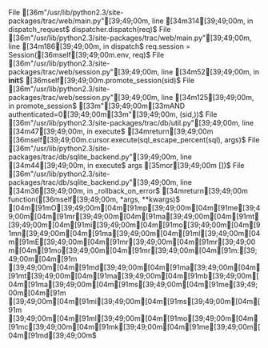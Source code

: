   File [36m"/usr/lib/python2.3/site-packages/trac/web/main.py"[39;49;00m, line [34m314[39;49;00m, in dispatch_request$
    dispatcher.dispatch(req)$
  File [36m"/usr/lib/python2.3/site-packages/trac/web/main.py"[39;49;00m, line [34m186[39;49;00m, in dispatch$
    req.session = Session([36mself[39;49;00m.env, req)$
  File [36m"/usr/lib/python2.3/site-packages/trac/web/session.py"[39;49;00m, line [34m52[39;49;00m, in __init__$
    [36mself[39;49;00m.promote_session(sid)$
  File [36m"/usr/lib/python2.3/site-packages/trac/web/session.py"[39;49;00m, line [34m125[39;49;00m, in promote_session$
    [33m"[39;49;00m[33mAND authenticated=0[39;49;00m[33m"[39;49;00m, (sid,))$
  File [36m"/usr/lib/python2.3/site-packages/trac/db/util.py"[39;49;00m, line [34m47[39;49;00m, in execute$
    [34mreturn[39;49;00m [36mself[39;49;00m.cursor.execute(sql_escape_percent(sql), args)$
  File [36m"/usr/lib/python2.3/site-packages/trac/db/sqlite_backend.py"[39;49;00m, line [34m44[39;49;00m, in execute$
    args [35mor[39;49;00m [])$
  File [36m"/usr/lib/python2.3/site-packages/trac/db/sqlite_backend.py"[39;49;00m, line [34m36[39;49;00m, in _rollback_on_error$
    [34mreturn[39;49;00m function([36mself[39;49;00m, *args, **kwargs)$
[04m[91mO[39;49;00m[04m[91mp[39;49;00m[04m[91me[39;49;00m[04m[91mr[39;49;00m[04m[91ma[39;49;00m[04m[91mt[39;49;00m[04m[91mi[39;49;00m[04m[91mo[39;49;00m[04m[91mn[39;49;00m[04m[91ma[39;49;00m[04m[91ml[39;49;00m[04m[91mE[39;49;00m[04m[91mr[39;49;00m[04m[91mr[39;49;00m[04m[91mo[39;49;00m[04m[91mr[39;49;00m[04m[91m:[39;49;00m[04m[91m [39;49;00m[04m[91md[39;49;00m[04m[91ma[39;49;00m[04m[91mt[39;49;00m[04m[91ma[39;49;00m[04m[91mb[39;49;00m[04m[91ma[39;49;00m[04m[91ms[39;49;00m[04m[91me[39;49;00m[04m[91m [39;49;00m[04m[91mi[39;49;00m[04m[91ms[39;49;00m[04m[91m [39;49;00m[04m[91ml[39;49;00m[04m[91mo[39;49;00m[04m[91mc[39;49;00m[04m[91mk[39;49;00m[04m[91me[39;49;00m[04m[91md[39;49;00m$
